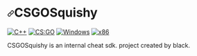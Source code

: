 <h1><a id="user-content-csgosimple" class="anchor" aria-hidden="true" href="#csgosimple"><svg class="octicon octicon-link" viewBox="0 0 16 16" version="1.1" width="16" height="16" aria-hidden="true"><path fill-rule="evenodd" d="M7.775 3.275a.75.75 0 001.06 1.06l1.25-1.25a2 2 0 112.83 2.83l-2.5 2.5a2 2 0 01-2.83 0 .75.75 0 00-1.06 1.06 3.5 3.5 0 004.95 0l2.5-2.5a3.5 3.5 0 00-4.95-4.95l-1.25 1.25zm-4.69 9.64a2 2 0 010-2.83l2.5-2.5a2 2 0 012.83 0 .75.75 0 001.06-1.06 3.5 3.5 0 00-4.95 0l-2.5 2.5a3.5 3.5 0 004.95 4.95l1.25-1.25a.75.75 0 00-1.06-1.06l-1.25 1.25a2 2 0 01-2.83 0z"></path></svg></a>CSGOSquishy</h1>

<p><a href="https://en.wikipedia.org/wiki/C%2B%2B" rel="nofollow"><img src="https://camo.githubusercontent.com/59772b6517a23256d57de3750acbe35f6d45440fd67599f48732c7af475b2a7a/68747470733a2f2f696d672e736869656c64732e696f2f62616467652f6c616e67756167652d432532422532422d2532336633346237642e7376673f7374796c653d706c6173746963" alt="C++" data-canonical-src="https://img.shields.io/badge/language-C%2B%2B-%23f34b7d.svg?style=plastic" style="max-width:100%;"></a>
<a href="https://store.steampowered.com/app/730/CounterStrike_Global_Offensive/" rel="nofollow"><img src="https://camo.githubusercontent.com/345c624a26b135f8f1c695a4638820ce2bcead6e6228432fc3ce4b93ae6c6507/68747470733a2f2f696d672e736869656c64732e696f2f62616467652f67616d652d4353253341474f2d79656c6c6f772e7376673f7374796c653d706c6173746963" alt="CS:GO" data-canonical-src="https://img.shields.io/badge/game-CS%3AGO-yellow.svg?style=plastic" style="max-width:100%;"></a>
<a href="https://en.wikipedia.org/wiki/Microsoft_Windows" rel="nofollow"><img src="https://camo.githubusercontent.com/67e0b3c01baf09bd30ecf11d4cdc46c4017e3908dab4d990cef5b705ac8621ba/68747470733a2f2f696d672e736869656c64732e696f2f62616467652f706c6174666f726d2d57696e646f77732d3030373864372e7376673f7374796c653d706c6173746963" alt="Windows" data-canonical-src="https://img.shields.io/badge/platform-Windows-0078d7.svg?style=plastic" style="max-width:100%;"></a>
<a href="https://en.wikipedia.org/wiki/X86" rel="nofollow"><img src="https://camo.githubusercontent.com/917e2a8a71435097662cf4d727418fd2e220ab969cf23a1197c8851eeda2c95e/68747470733a2f2f696d672e736869656c64732e696f2f62616467652f617263682d7838362d7265642e7376673f7374796c653d706c6173746963" alt="x86" data-canonical-src="https://img.shields.io/badge/arch-x86-red.svg?style=plastic" style="max-width:100%;"></a>
<p>CSGOSquishy is an internal cheat sdk. project created by black.</p>
